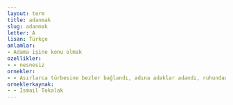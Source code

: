 ```yaml
---
layout: term
title: adanmak
slug: adanmak
letter: A
lisan: Türkçe
anlamlar:
- Adama işine konu olmak
ozellikler:
- - nesnesiz
ornekler:
- - Asırlarca türbesine bezler bağlandı, adına adaklar adandı, ruhundan şefaatler umuldu.
orneklerkaynak:
- - İsmail Tokalak
---
```

